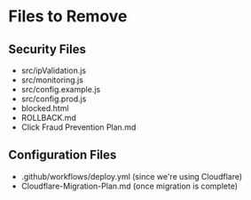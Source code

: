 # Files to Remove

## Security Files
- src/ipValidation.js
- src/monitoring.js
- src/config.example.js
- src/config.prod.js
- blocked.html
- ROLLBACK.md
- Click Fraud Prevention Plan.md

## Configuration Files
- .github/workflows/deploy.yml (since we're using Cloudflare)
- Cloudflare-Migration-Plan.md (once migration is complete) 